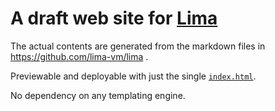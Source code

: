 # A draft web site for [Lima](https://github.com/lima-vm/lima)

The actual contents are generated from the markdown files in https://github.com/lima-vm/lima .

Previewable and deployable with just the single [`index.html`](./index.html).

No dependency on any templating engine.
